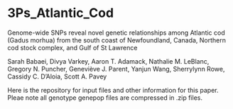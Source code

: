 # 3Ps_Atlantic_Cod
Genome-wide SNPs reveal novel genetic relationships among Atlantic cod (Gadus morhua) from the south coast of Newfoundland, Canada, Northern cod stock complex, and Gulf of St Lawrence

Sarah Babaei, Divya Varkey, Aaron T. Adamack, Nathalie M. LeBlanc, Gregory N. Puncher, Geneviève J. Parent, Yanjun Wang, Sherrylynn Rowe, Cassidy C. D’Aloia, Scott A. Pavey

Here is the repository for input files and other information for this paper.
Pleae note all genotype genepop files are compressed in .zip files.
